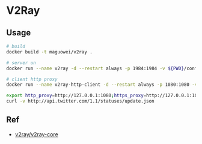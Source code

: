 # V2Ray

## Usage

```bash
# build
docker build -t maguowei/v2ray .

# server un
docker run --name v2ray -d --restart always -p 1984:1984 -v ${PWD}/config.json:/etc/v2ray/config.json maguowei/v2ray

# client http proxy
docker run --name v2ray-http-client -d --restart always -p 1080:1080 -v ${PWD}/client_http_config.json:/etc/v2ray/config.json maguowei/v2ray

export http_proxy=http://127.0.0.1:1080;https_proxy=http://127.0.0.1:1080
curl -v http://api.twitter.com/1.1/statuses/update.json
```

## Ref

- [v2ray/v2ray-core](https://github.com/v2ray/v2ray-core)
